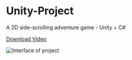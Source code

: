# Unity-Project
A 2D side-scrolling adventure game - Unity + C#

[Download Video]([video/demo.mp4](https://github.com/Marc-J-L/Unity-Project/blob/main/video/GravityDemo.mp4))

![Interface of project](https://github.com/Marc-J-L/portfolio/blob/main/img/pp-08-2.jpg)
